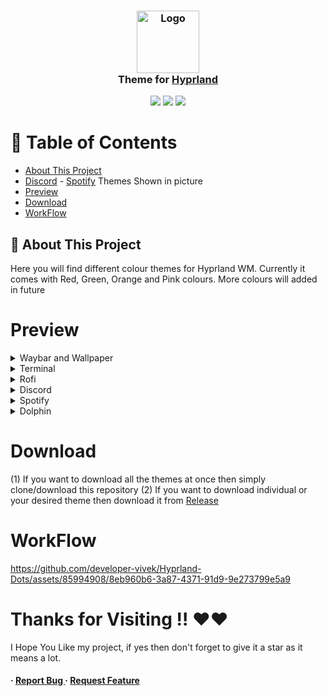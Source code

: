 <h3 align="center">
	<img src="https://styles.redditmedia.com/t5_6sciw0/styles/communityIcon_h3cvittvupi91.png" width="100" alt="Logo"/><br/>
	Theme for <a href="https://hyprland.org/">Hyprland</a>
</h3>

<p align="center">
    <a href="https://github.com/developer-vivek/Hyprland-Dots/stargazers"><img src="https://img.shields.io/github/stars/developer-vivek/Hyprland-Dots?colorA=ff671f&colorB=016064&style=for-the-badge"></a>
     <a href="https://github.com/developer-vivek/Hyprland-Dots/contributors"><img src="https://img.shields.io/github/contributors/developer-vivek/Hyprland-Dots?colorA=ffffff&colorB=e6b847&style=for-the-badge"></a>
    <a href="https://github.com/developer-vivek/Hyprland-Dots/issues"><img src="https://img.shields.io/github/issues/developer-vivek/Hyprland-Dots?colorA=046a38&colorB=c51e3a&style=for-the-badge"></a>
</p>

# :notebook_with_decorative_cover: Table of Contents

- [About This Project](#star2-about-the-project)
- [Discord](https://github.com/developer-vivek/Discord-Themes/) - [Spotify](https://github.com/developer-vivek/Spotify-Themes)  Themes Shown in picture
- [Preview](#Preview)
- [Download](#Download)
- [WorkFlow](#WorkFlow)

## :star2: About This Project
Here you will find different colour themes for Hyprland WM. Currently it comes with Red, Green, Orange and Pink colours. More colours will added in future

# Preview
<details>
<summary>Waybar and Wallpaper</summary>
<img src="https://github.com/developer-vivek/Hyprland-Dots/assets/85994908/a5eb75f8-caab-4f68-9885-69f62550f8c2"/>
</details>

<details>
<summary>Terminal</summary>
<img src="https://github.com/developer-vivek/Hyprland-Dots/assets/85994908/980d4c99-6ff7-4b26-ab96-8a4ad10d9621"/>
</details>

<details>
<summary>Rofi</summary>
<img src="https://github.com/developer-vivek/Hyprland-Dots/assets/85994908/c988f2ab-f213-4735-82e4-ecd2b059301b"/>
</details>

<details>
<summary>Discord</summary>
<img src="https://github.com/developer-vivek/Hyprland-Dots/assets/85994908/fafc31cd-e9fa-4d07-ae8c-7dc522d3c1e3"/>
</details>

<details>
<summary>Spotify</summary>
<img src="https://github.com/developer-vivek/Hyprland-Dots/assets/85994908/4b55a22c-02cd-46e6-9f16-374e8a3c0c33"/>
</details>

<details>
<summary>Dolphin</summary>
<img src="https://github.com/developer-vivek/Hyprland-Dots/assets/85994908/7043e972-2aa2-42f3-a3b2-489666eb9639"/>
</details>

# Download
(1) If you want to download all the themes at once then simply clone/download this repository
(2) If you want to download individual or your desired theme then download it from [Release](https://github.com/developer-vivek/Hyprland-Dots/releases) 

# WorkFlow
https://github.com/developer-vivek/Hyprland-Dots/assets/85994908/8eb960b6-3a87-4371-91d9-9e273799e5a9

# Thanks for Visiting !! ❤️❤️
I Hope You Like my project, if yes then don't forget to give it a star as it means a lot.


<h4> <span>· </span> <a href="https://github.com/developer-vivek/Hyprland-Dots/issues"> Report Bug </a> <span> · </span> <a href="https://github.com/developer-vivek/Hyprland-Dots/issues"> Request Feature </a> </h4>
